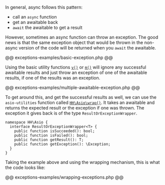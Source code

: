 In general, async follows this pattern:

* call an `async` function
* get an awaitable back
* `await` the awaitable to get a result

However, sometimes an async function can throw an exception. The good news is that the same exception object that would be thrown in the non-async version of the code will be returned when you `await` the awaitable.

@@ exceptions-examples/basic-exception.php @@

Using the basic utility functions [`v()`](utility-functions.md) or [`m()`](utility-functions.md) will ignore any successful awaitable results and just throw an exception of one of the awaitable results, if one of the results was an exception.

@@ exceptions-examples/multiple-awaitable-exception.php @@

To get around this, and get the successful results as well, we can use the `asio-utilities` function called [`HH\Asio\wrap()`](utility-functions.md). It takes an awaitable and returns the expected result or the exception if one was thrown. The exception it gives back is of the type `ResultOrExceptionWrapper`.

```
namespace HH\Asio {
  interface ResultOrExceptionWrapper<T> {
    public function isSucceeded(): bool;
    public function isFailed(): bool;
    public function getResult(): T;
    public function getException(): \Exception;
  }
}
```

Taking the example above and using the wrapping mechanism, this is what the code looks like:

@@ exceptions-examples/wrapping-exceptions.php @@
